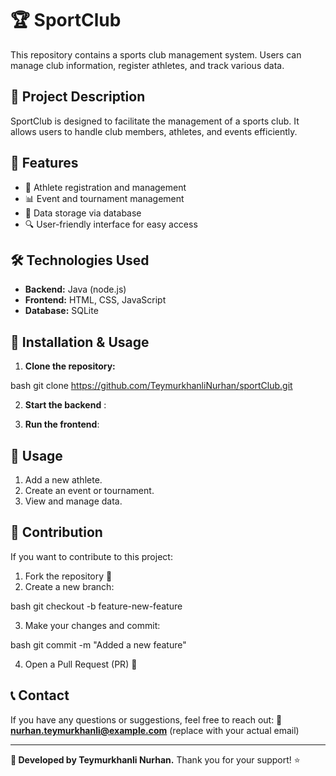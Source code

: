 # 🏆 SportClub

This repository contains a sports club management system. Users can manage club information, register athletes, and track various data.

## 📌 Project Description
SportClub is designed to facilitate the management of a sports club. It allows users to handle club members, athletes, and events efficiently.

## 🚀 Features
- 🏅 Athlete registration and management
- 📊 Event and tournament management
- 📁 Data storage via database
- 🔍 User-friendly interface for easy access

## 🛠 Technologies Used
- **Backend:** Java (node.js)
- **Frontend:** HTML, CSS, JavaScript
- **Database:** SQLite

## 🔧 Installation & Usage
1. **Clone the repository:**
   
bash
   git clone https://github.com/TeymurkhanliNurhan/sportClub.git

2. **Start the backend** :
   

3. **Run the frontend**:
  
## 📜 Usage
1. Add a new athlete.
2. Create an event or tournament.
3. View and manage data.

## 📌 Contribution
If you want to contribute to this project:
1. Fork the repository 🍴
2. Create a new branch:
   
bash
   git checkout -b feature-new-feature

3. Make your changes and commit:
   
bash
   git commit -m "Added a new feature"

4. Open a Pull Request (PR) 🚀

## 📞 Contact
If you have any questions or suggestions, feel free to reach out:
📧 **nurhan.teymurkhanli@example.com** (replace with your actual email)

---
**🔹 Developed by Teymurkhanli Nurhan.** Thank you for your support! ⭐
